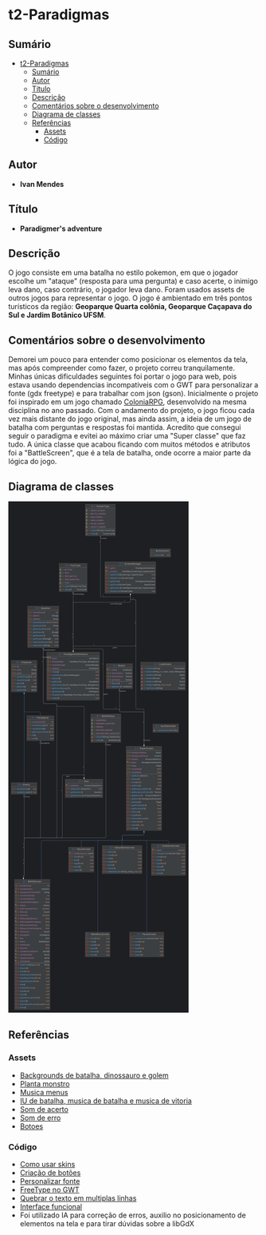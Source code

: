 # t2-Paradigmas

## Sumário

- [t2-Paradigmas](#t2-paradigmas)
  - [Sumário](#sumário)
  - [Autor](#autor)
  - [Título](#título)
  - [Descrição](#descrição)
  - [Comentários sobre o desenvolvimento](#comentários-sobre-o-desenvolvimento)
  - [Diagrama de classes](#diagrama-de-classes)
  - [Referências](#referências)
    - [Assets](#assets)
    - [Código](#código)

## Autor

- **Ivan Mendes**

## Título

- **Paradigmer's adventure**

## Descrição

O jogo consiste em uma batalha no estilo pokemon, em que o jogador escolhe um "ataque" (resposta para uma pergunta) e caso acerte, o inimigo leva dano, caso contrário, o jogador leva dano. Foram usados assets de outros jogos para representar o jogo.
O jogo é ambientado em três pontos turísticos da região: **Geoparque Quarta colônia, Geoparque Caçapava do Sul e Jardim Botânico UFSM**.

## Comentários sobre o desenvolvimento

Demorei um pouco para entender como posicionar os elementos da tela, mas após compreender como fazer, o projeto correu tranquilamente. Minhas únicas dificuldades seguintes foi portar o jogo para web, pois estava usando dependencias incompativeis com o GWT para personalizar a fonte (gdx freetype) e para trabalhar com json (gson).
Inicialmente o projeto foi inspirado em um jogo chamado [ColoniaRPG](https://github.com/elc117/game-2023b-coloniarpg), desenvolvido na mesma disciplina no ano passado. Com o andamento do projeto, o jogo ficou cada vez mais distante do jogo original, mas ainda assim, a ideia de um jogo de batalha com perguntas e respostas foi mantida.
Acredito que consegui seguir o paradigma e evitei ao máximo criar uma "Super classe" que faz tudo. A única classe que acabou ficando com muitos métodos e atributos foi a "BattleScreen", que é a tela de batalha, onde ocorre a maior parte da lógica do jogo.

## Diagrama de classes

![alt text](image.png)

## Referências

### Assets

- [Backgrounds de batalha, dinossauro e golem](https://www.coromon.com/press/)
- [Planta monstro](https://pixeljoint.com/pixelart/54553.htm)
- [Musica menus](https://pixabay.com/pt/music/jogos-de-video-8-bit-arcade-138828/)
- [IU de batalha, musica de batalha e musica de vitoria](https://pt.wikipedia.org/wiki/Pok%C3%A9mon_FireRed_e_LeafGreen)
- [Som de acerto](https://www.youtube.com/watch?v=mhgOQmwaic4)
- [Som de erro](https://www.youtube.com/watch?v=FRpq7o1mKXY)
- [Botoes](https://github.com/czyzby/gdx-skins?tab=readme-ov-file)

### Código

- [Como usar skins](https://libgdx.com/wiki/graphics/2d/scene2d/skin#skin-json)
- [Criação de botões](https://stackoverflow.com/questions/21488311/how-to-create-a-button-in-libgdx)
- [Personalizar fonte](https://stackoverflow.com/questions/44744047/load-bitmapfont-android-libgdx)
- [FreeType no GWT](https://github.com/intrigus/gdx-freetype-gwt)
- [Quebrar o texto em multiplas linhas](https://chatgpt.com/share/6750ec40-9a38-8010-9cf3-24a4096514b6)
- [Interface funcional](https://www.geeksforgeeks.org/functional-interfaces-java/)
- Foi utilizado IA para correção de erros, auxilio no posicionamento de elementos na tela e para tirar dúvidas sobre a libGdX
